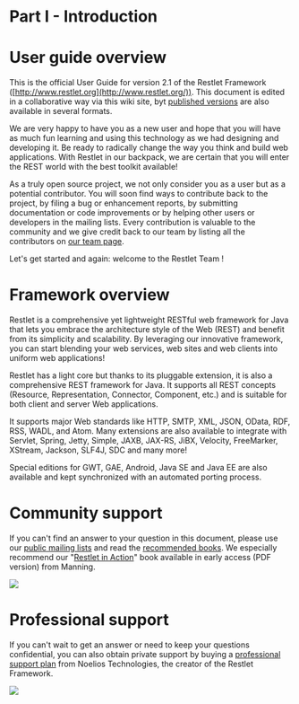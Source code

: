 Part I - Introduction
=====================

User guide overview
===================

This is the official User Guide for version 2.1 of the Restlet Framework
([http://www.restlet.org](http://www.restlet.org/)).
This document is edited in a collaborative way via this wiki site, byt
[published
versions](http://wiki.restlet.org/books)
are also available in several formats.

We are very happy to have you as a new user and hope that you will have
as much fun learning and using this technology as we had designing and
developing it. Be ready to radically change the way you think and build
web applications. With Restlet in our backpack, we are certain that you
will enter the REST world with the best toolkit available!

As a truly open source project, we not only consider you as a user but
as a potential contributor. You will soon find ways to contribute back
to the project, by filing a bug or enhancement reports, by submitting
documentation or code improvements or by helping other users or
developers in the mailing lists. Every contribution is valuable to the
community and we give credit back to our team by listing all the
contributors on [our team
page](http://www.restlet.org/about/team).

Let's get started and again: welcome to the Restlet Team !

Framework overview
==================

Restlet is a comprehensive yet lightweight RESTful web framework for
Java that lets you embrace the architecture style of the Web (REST) and
benefit from its simplicity and scalability. By leveraging our
innovative framework, you can start blending your web services, web
sites and web clients into uniform web applications!

Restlet has a light core but thanks to its pluggable extension, it is
also a comprehensive REST framework for Java. It supports all REST
concepts (Resource, Representation, Connector, Component, etc.) and is
suitable for both client and server Web applications.

It supports major Web standards like HTTP, SMTP, XML, JSON, OData, RDF,
RSS, WADL, and Atom. Many extensions are also available to integrate
with Servlet, Spring, Jetty, Simple, JAXB, JAX-RS, JiBX, Velocity,
FreeMarker, XStream, Jackson, SLF4J, SDC and many more!

Special editions for GWT, GAE, Android, Java SE and Java EE are also
available and kept synchronized with an automated porting process.

Community support
=================

If you can't find an answer to your question in this document, please
use our [public mailing
lists](http://www.restlet.org/community/lists)
and read the [recommended
books](http://www.restlet.org/documentation/books).
We especially recommend our "[Restlet in
Action](http://www.manning.com/affiliate/idevaffiliate.php?id=1121_217)"
book available in early access (PDF version) from Manning.

[![](Part%20I%20-%20Introduction-21_files/restlet-in-action-150.png)](http://www.manning.com/affiliate/idevaffiliate.php?id=1121_217)

Professional support
====================

If you can't wait to get an answer or need to keep your questions
confidential, you can also obtain private support by buying a
[professional support
plan](http://www.restlet.org/community/professional)
from Noelios Technologies, the creator of the Restlet Framework.

[![](Part%20I%20-%20Introduction-21_files/logo135.png)](http://www.noelios.com/products/support)

